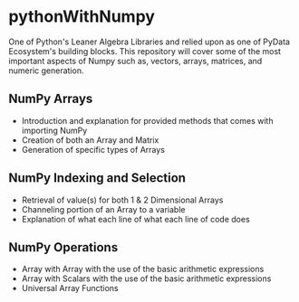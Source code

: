 # pythonWithNumpy
One of Python's Leaner Algebra Libraries and relied upon as one of PyData Ecosystem's building blocks.
This repository will cover some of the most important aspects of Numpy such as,
vectors, arrays, matrices, and numeric generation.

## NumPy Arrays
- Introduction and explanation for provided methods that comes with importing NumPy
- Creation of both an Array and Matrix
- Generation of specific types of Arrays

## NumPy Indexing and Selection
- Retrieval of value(s) for both 1 & 2 Dimensional Arrays
- Channeling portion of an Array to a variable
- Explanation of what each line of what each line of code does

## NumPy Operations
- Array with Array with the use of the basic arithmetic expressions
- Array with Scalars with the use of the basic arithmetic expressions
- Universal Array Functions
